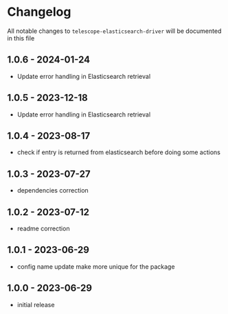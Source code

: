 # Changelog

All notable changes to `telescope-elasticsearch-driver` will be documented in this file

## 1.0.6 - 2024-01-24

- Update error handling in Elasticsearch retrieval

## 1.0.5 - 2023-12-18

- Update error handling in Elasticsearch retrieval

## 1.0.4 - 2023-08-17

- check if entry is returned from elasticsearch before doing some actions

## 1.0.3 - 2023-07-27

- dependencies correction

## 1.0.2 - 2023-07-12

- readme correction

## 1.0.1 - 2023-06-29

- config name update make more unique for the package

## 1.0.0 - 2023-06-29

- initial release